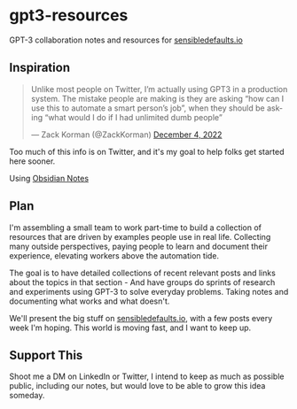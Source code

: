 # gpt3-resources

GPT-3 collaboration notes and resources for [sensibledefaults.io](https://sensibledefaults.io)

## Inspiration

<blockquote class="twitter-tweet"><p lang="en" dir="ltr">Unlike most people on Twitter, I’m actually using GPT3 in a production system. The mistake people are making is they are asking “how can I use this to automate a smart person’s job”, when they should be asking “what would I do if I had unlimited dumb people”</p>&mdash; Zack Korman (@ZackKorman) <a href="https://twitter.com/ZackKorman/status/1599317547509108736?ref_src=twsrc%5Etfw">December 4, 2022</a></blockquote>

Too much of this info is on Twitter, and it's my goal to help folks get started here sooner.

Using [Obsidian Notes](https://obsidian.md/)

## Plan

I'm assembling a small team to work part-time to build a collection of resources that are driven by examples people use in real life. Collecting many outside perspectives, paying people to learn and document their experience, elevating workers above the automation tide.

The goal is to have detailed collections of recent relevant posts and links about the topics in that section - And have groups do sprints of research and experiments using GPT-3 to solve everyday problems. Taking notes and documenting what works and what doesn't.

We'll present the big stuff on [sensibledefaults.io](https://sensibledefaults.io), with a few posts every week I'm hoping. This world is moving fast, and I want to keep up.

## Support This

Shoot me a DM on LinkedIn or Twitter, I intend to keep as much as possible public, including our notes, but would love to be able to grow this idea someday.
